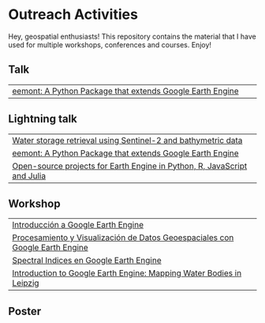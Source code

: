 # Outreach Activities

Hey, geospatial enthusiasts! This repository contains the material that 
I have used for multiple workshops, conferences and courses. Enjoy!

## Talk

<table><tr><td width="50%"><a href="https://github.com/davemlz/outreach/tree/master/EN/2021-GeoPythonConf" target="_blank">eemont: A Python Package that extends Google Earth Engine</a></td></tr>
</table>

## Lightning talk

<table><tr><td width="50%"><a href="https://github.com/davemlz/outreach/tree/master/EN/2020-GeoForGood" target="_blank">Water storage retrieval using Sentinel-2 and bathymetric data</a></td></tr>
<tr><td width="50%"><a href="https://github.com/davemlz/outreach/tree/master/EN/2021-GeoForGood" target="_blank">eemont: A Python Package that extends Google Earth Engine</a></td></tr>
<tr><td width="50%"><a href="https://github.com/davemlz/outreach/tree/master/EN/2022-EarthEngineSG" target="_blank">Open-source projects for Earth Engine in Python, R, JavaScript and Julia</a></td></tr>
</table>

## Workshop

<table><tr><td width="50%"><a href="https://github.com/davemlz/outreach/tree/master/ES/2019-Universidad-del-Valle" target="_blank">Introducción a Google Earth Engine</a></td></tr>
<tr><td width="50%"><a href="https://github.com/davemlz/outreach/tree/master/ES/2021-MasterGISDays" target="_blank">Procesamiento y Visualización de Datos Geoespaciales con Google Earth Engine</a></td></tr>
<tr><td width="50%"><a href="https://github.com/davemlz/outreach/tree/master/ES/2022-Universidad-del-Valle" target="_blank">Spectral Indices en Google Earth Engine</a></td></tr>
<tr><td width="50%"><a href="https://github.com/davemlz/outreach/tree/master/EN/2021-Universitat-Leipzig" target="_blank">Introduction to Google Earth Engine: Mapping Water Bodies in Leipzig</a></td></tr>
</table>

## Poster

<table></table>
